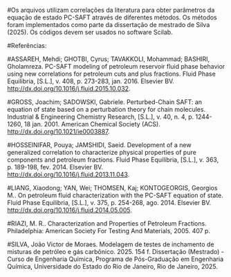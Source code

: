 #Os arquivos utilizam correlações da literatura para obter parâmetros da equação de estado PC-SAFT através de diferentes métodos. Os métodos foram implementados como parte da dissertação de mestrado de Silva (2025). Os códigos devem ser usados no software Scilab.

#Referências:

#ASSAREH, Mehdi; GHOTBI, Cyrus; TAVAKKOLI, Mohammad; BASHIRI, Gholamreza. PC-SAFT modeling of petroleum reservoir fluid phase behavior using new correlations for petroleum cuts and plus fractions. Fluid Phase Equilibria, [S.L.], v. 408, p. 273-283, jan. 2016. Elsevier BV. http://dx.doi.org/10.1016/j.fluid.2015.10.032.

#GROSS, Joachim; SADOWSKI, Gabriele. Perturbed-Chain SAFT: an equation of state based on a perturbation theory for chain molecules. Industrial & Engineering Chemistry Research, [S.L.], v. 40, n. 4, p. 1244-1260, 18 jan. 2001. American Chemical Society (ACS). http://dx.doi.org/10.1021/ie0003887.

#HOSSEINIFAR, Pouya; JAMSHIDI, Saeid. Development of a new generalized correlation to characterize physical properties of pure components and petroleum fractions. Fluid Phase Equilibria, [S.L.], v. 363, p. 189-198, fev. 2014. Elsevier BV. http://dx.doi.org/10.1016/j.fluid.2013.11.043.

#LIANG, Xiaodong; YAN, Wei; THOMSEN, Kaj; KONTOGEORGIS, Georgios M.. On petroleum fluid characterization with the PC-SAFT equation of state. Fluid Phase Equilibria, [S.L.], v. 375, p. 254-268, ago. 2014. Elsevier BV. http://dx.doi.org/10.1016/j.fluid.2014.05.005.

#RIAZI, M. R.. Characterization and Properties of Petroleum Fractions. Philadelphia: American Society For Testing And Materials, 2005. 407 p.

#SILVA, João Victor de Moraes. Modelagem de testes de inchamento de misturas de petróleo e gás carbônico. 2025. 154 f. Dissertação (Mestrado) - Curso de Engenharia Química, Programa de Pós-Graduação em Engenharia Química, Universidade do Estado do Rio de Janeiro, Rio de Janeiro, 2025.
